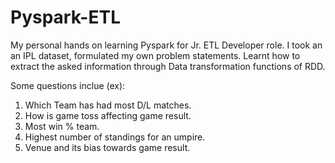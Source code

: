 # Pyspark-ETL
My personal hands on learning Pyspark for Jr. ETL Developer role. 
I took an an IPL dataset, formulated my own problem statements.
Learnt how to extract the asked information through Data transformation functions of RDD. 

Some questions inclue (ex):
1. Which Team has had most D/L matches. 
2. How is game toss affecting game result.
3. Most win % team.
4. Highest number of standings for an umpire.
5. Venue and its bias towards game result.
